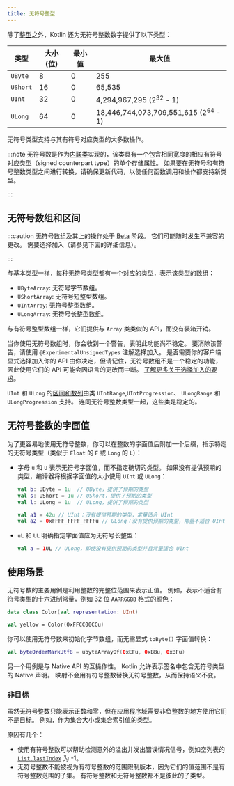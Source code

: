 ```yaml
---
title: 无符号整型
---
```

除了[整型](numbers#integer-types)之外，Kotlin 还为无符号整数数字提供了以下类型：

| 类型      | 大小 (位) | 最小值 | 最大值                                            |
|-----------|-----------|--------|--------------------------------------------------|
| `UByte`   | 8         | 0      | 255                                              |
| `UShort`  | 16        | 0      | 65,535                                           |
| `UInt`    | 32        | 0      | 4,294,967,295 (2<sup>32</sup> - 1)               |
| `ULong`   | 64        | 0      | 18,446,744,073,709,551,615 (2<sup>64</sup> - 1)  |

无符号类型支持与其有符号对应类型的大多数操作。

:::note
无符号数是作为[内联类](inline-classes)实现的，该类具有一个包含相同宽度的相应有符号对应类型（signed counterpart type）的单个存储属性。 如果要在无符号和有符号整数类型之间进行转换，请确保更新代码，以使任何函数调用和操作都支持新类型。

:::

## 无符号数组和区间

:::caution
无符号数组及其上的操作处于 [Beta](components-stability) 阶段。 它们可能随时发生不兼容的更改。 需要选择加入（请参见下面的详细信息）。

:::

与基本类型一样，每种无符号类型都有一个对应的类型，表示该类型的数组：

* `UByteArray`: 无符号字节数组。
* `UShortArray`: 无符号短整型数组。
* `UIntArray`: 无符号整型数组。
* `ULongArray`: 无符号长整型数组。

与有符号整型数组一样，它们提供与 `Array` 类类似的 API，而没有装箱开销。

当你使用无符号数组时，你会收到一个警告，表明此功能尚不稳定。
要消除该警告，请使用 `@ExperimentalUnsignedTypes` 注解选择加入。
是否需要你的客户端显式选择加入你的 API 由你决定，但请记住，无符号数组不是一个稳定的功能，因此使用它们的 API 可能会因语言的更改而中断。
[了解更多关于选择加入的要求](opt-in-requirements)。

`UInt` 和 `ULong` 的[区间和数列](ranges)由类 `UIntRange`,`UIntProgression`、 `ULongRange` 和 `ULongProgression` 支持。 连同无符号整数类型一起，这些类是稳定的。

## 无符号整数的字面值

为了更容易地使用无符号整数，你可以在整数的字面值后附加一个后缀，指示特定的无符号类型（类似于 `Float` 的 `F` 或 `Long` 的 `L`）：

* 字母 `u` 和 `U` 表示无符号字面值，而不指定确切的类型。
    如果没有提供预期的类型，编译器将根据字面值的大小使用 `UInt` 或 `ULong`：

    ```kotlin
    val b: UByte = 1u  // UByte，提供了预期的类型
    val s: UShort = 1u // UShort，提供了预期的类型
    val l: ULong = 1u  // ULong，提供了预期的类型
  
    val a1 = 42u // UInt：没有提供预期的类型，常量适合 UInt
    val a2 = 0xFFFF_FFFF_FFFFu // ULong：没有提供预期的类型，常量不适合 UInt
    ```

* `uL` 和 `UL` 明确指定字面值应为无符号长整型：

    ```kotlin
    val a = 1UL // ULong，即使没有提供预期的类型并且常量适合 UInt
    ```

## 使用场景

无符号数的主要用例是利用整数的完整位范围来表示正值。
例如，表示不适合有符号类型的十六进制常量，例如 32 位 `AARRGGBB` 格式的颜色：

```kotlin
data class Color(val representation: UInt)

val yellow = Color(0xFFCC00CCu)
```

你可以使用无符号数来初始化字节数组，而无需显式 `toByte()` 字面值转换：

```kotlin
val byteOrderMarkUtf8 = ubyteArrayOf(0xEFu, 0xBBu, 0xBFu)
```

另一个用例是与 Native API 的互操作性。 Kotlin 允许表示签名中包含无符号类型的 Native 声明。 映射不会用有符号整数替换无符号整数，从而保持语义不变。

### 非目标

虽然无符号整数只能表示正数和零，但在应用程序域需要非负整数的地方使用它们不是目标。 例如，作为集合大小或集合索引值的类型。

原因有几个：

* 使用有符号整数可以帮助检测意外的溢出并发出错误情况信号，例如空列表的 [`List.lastIndex`](https://kotlinlang.org/api/latest/jvm/stdlib/kotlin.collections/last-index.html) 为 -1。
* 无符号整数不能被视为有符号整数的范围限制版本，因为它们的值范围不是有符号整数范围的子集。 有符号整数和无符号整数都不是彼此的子类型。
  ```